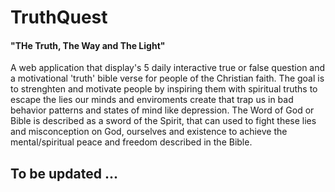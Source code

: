 # TruthQuest
#### "THe Truth, The Way and The Light"
A web application that display's 5 daily interactive true or false question and a motivational 'truth' bible verse for people of the Christian faith. The goal is to strenghten and motivate people by inspiring them with spiritual truths to escape the lies our minds and enviroments create that trap us in bad behavior patterns and states of mind like depression. The Word of God or Bible is described as a sword of the Spirit, that can used to fight these lies and misconception on God, ourselves and existence to achieve the mental/spiritual peace and freedom described in the Bible.

To be updated
...
---
